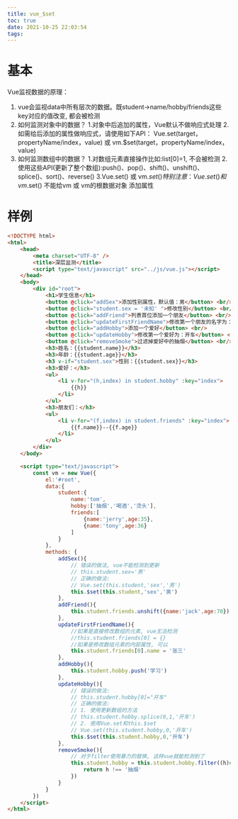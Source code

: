 ```yaml
---
title: vue_$set
toc: true
date: 2021-10-25 22:03:54
tags:
---
```


# 基本
Vue监视数据的原理：
1. vue会监视data中所有层次的数据。既student->name/hobby/friends这些key对应的值改变, 都会被检测
2. 如何监测对象中的数据？
    1.对象中后追加的属性，Vue默认不做响应式处理
    2.如需给后添加的属性做响应式，请使用如下API：
        Vue.set(target，propertyName/index，value) 或 
        vm.$set(target，propertyName/index，value)
3. 如何监测数组中的数据？
    1.对数组元素直接操作比如:list[0]=1, 不会被检测
    2.使用这些API(更新了整个数组):push()、pop()、shift()、unshift()、splice()、sort()、reverse()
    3.Vue.set() 或 vm.$set()
特别注意：Vue.set() 和 vm.$set() 不能给vm 或 vm的根数据对象 添加属性

# 样例
```html
<!DOCTYPE html>
<html>
	<head>
		<meta charset="UTF-8" />
		<title>深层监测</title>
		<script type="text/javascript" src="../js/vue.js"></script>
	</head>
	<body>
		<div id="root">
			<h1>学生信息</h1>
			<button @click="addSex">添加性别属性，默认值：男</button> <br/>
			<button @click="student.sex = '未知' ">修改性别</button> <br/>
			<button @click="addFriend">列表首位添加一个朋友</button> <br/>
			<button @click="updateFirstFriendName">修改第一个朋友的名字为：张三</button> <br/>
			<button @click="addHobby">添加一个爱好</button> <br/>
			<button @click="updateHobby">修改第一个爱好为：开车</button> <br/>
			<button @click="removeSmoke">过滤掉爱好中的抽烟</button> <br/>
			<h3>姓名：{{student.name}}</h3>
			<h3>年龄：{{student.age}}</h3>
			<h3 v-if="student.sex">性别：{{student.sex}}</h3>
			<h3>爱好：</h3>
			<ul>
				<li v-for="(h,index) in student.hobby" :key="index">
					{{h}}
				</li>
			</ul>
			<h3>朋友们：</h3>
			<ul>
				<li v-for="(f,index) in student.friends" :key="index">
					{{f.name}}--{{f.age}}
				</li>
			</ul>
		</div>
	</body>

	<script type="text/javascript">
		const vm = new Vue({
			el:'#root',
			data:{
				student:{
					name:'tom',
					hobby:['抽烟','喝酒','烫头'],
					friends:[
						{name:'jerry',age:35},
						{name:'tony',age:36}
					]
				}
			},
			methods: {
				addSex(){
					// 错误的做法, vue不能检测到更新
					// this.student.sex='男'
					// 正确的做法:
					// Vue.set(this.student,'sex','男')
					this.$set(this.student,'sex','男')
				},
				addFriend(){
					this.student.friends.unshift({name:'jack',age:70})
				},
				updateFirstFriendName(){
					//如果是直接修改数组的元素, vue无法检测
					//this.student.friends[0] = {}
					//如果是修改数组元素的内部属性, 可以
					this.student.friends[0].name = '张三'
				},
				addHobby(){
					this.student.hobby.push('学习')
				},
				updateHobby(){
					// 错误的做法:
					// this.student.hobby[0]="开车"
					// 正确的做法:
					// 1. 使用更新数组的方法
					// this.student.hobby.splice(0,1,'开车')
					// 2. 使用Vue.set和this.$set
					// Vue.set(this.student.hobby,0,'开车')
					this.$set(this.student.hobby,0,'开车')
				},
				removeSmoke(){
					// 对于filter使用暴力的替换, 这样vue就能检测到了
					this.student.hobby = this.student.hobby.filter((h)=>{
						return h !== '抽烟'
					})
				}
			}
		})
	</script>
</html>
```